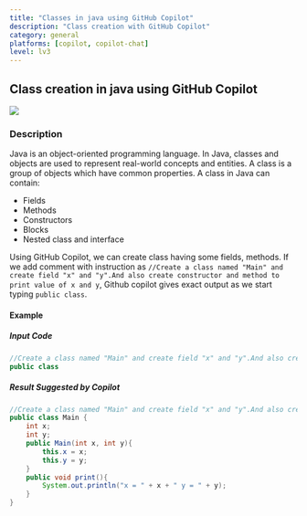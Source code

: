 ```yaml
---
title: "Classes in java using GitHub Copilot"
description: "Class creation with GitHub Copilot"
category: general
platforms: [copilot, copilot-chat]
level: lv3
---
```


## Class creation in java using GitHub Copilot
[<img src="https://img.shields.io/badge/Lv3-Mature_Best_Practice-brightgreen">](https://github.com/orgs/AI-Native-Development/projects/1/)

### Description
Java is an object-oriented programming language. 
In Java, classes and objects are used to represent real-world concepts and entities. A class is a group of objects which have common properties.
A class in Java can contain:
- Fields
- Methods
- Constructors
- Blocks
- Nested class and interface

Using GitHub Copilot, we can create class having some fields, methods.
If we add comment with instruction as `//Create a class named "Main" and create field "x" and "y".And also create constructor and method to print value of x and y`, Github copilot gives exact output as we start typing `public class`. 

#### Example
##### Input Code
```java
//Create a class named "Main" and create field "x" and "y".And also create constructor and method to print value of x and y
public class
```
##### Result Suggested by Copilot

```java
//Create a class named "Main" and create field "x" and "y".And also create constructor and method to print value of x and y
public class Main {
    int x;
    int y;
    public Main(int x, int y){
        this.x = x;
        this.y = y;
    }
    public void print(){
        System.out.println("x = " + x + " y = " + y);
    }
}
```